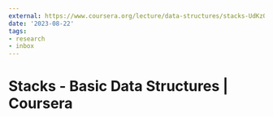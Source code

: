 ```yaml
---
external: https://www.coursera.org/lecture/data-structures/stacks-UdKzQ
date: '2023-08-22'
tags:
- research
- inbox
---
```


# Stacks - Basic Data Structures | Coursera
